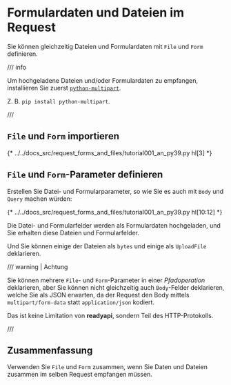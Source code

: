 # Formulardaten und Dateien im Request

Sie können gleichzeitig Dateien und Formulardaten mit `File` und `Form` definieren.

/// info

Um hochgeladene Dateien und/oder Formulardaten zu empfangen, installieren Sie zuerst <a href="https://andrew-d.github.io/python-multipart/" class="external-link" target="_blank">`python-multipart`</a>.

Z. B. `pip install python-multipart`.

///

## `File` und `Form` importieren

{* ../../docs_src/request_forms_and_files/tutorial001_an_py39.py hl[3] *}

## `File` und `Form`-Parameter definieren

Erstellen Sie Datei- und Formularparameter, so wie Sie es auch mit `Body` und `Query` machen würden:

{* ../../docs_src/request_forms_and_files/tutorial001_an_py39.py hl[10:12] *}

Die Datei- und Formularfelder werden als Formulardaten hochgeladen, und Sie erhalten diese Dateien und Formularfelder.

Und Sie können einige der Dateien als `bytes` und einige als `UploadFile` deklarieren.

/// warning | Achtung

Sie können mehrere `File`- und `Form`-Parameter in einer *Pfadoperation* deklarieren, aber Sie können nicht gleichzeitig auch `Body`-Felder deklarieren, welche Sie als JSON erwarten, da der Request den Body mittels `multipart/form-data` statt `application/json` kodiert.

Das ist keine Limitation von **readyapi**, sondern Teil des HTTP-Protokolls.

///

## Zusammenfassung

Verwenden Sie `File` und `Form` zusammen, wenn Sie Daten und Dateien zusammen im selben Request empfangen müssen.
